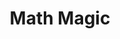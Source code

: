---
categories: ['math', 'tweet', 'articles', 'all_articles']
provider_display: "www.youtube.com"
provider_name: "www.youtube.com"
favicon_url: "https://s.ytimg.com/yts/img/favicon-vflz7uhzw.ico"
title: "Math Magic"
published: "2016-02-05T16:44:01"
source: https://www.youtube.com/watch?v=ObiqJzfyACM
thumbnail: https://i.ytimg.com/vi/ObiqJzfyACM/hqdefault.jpg
---